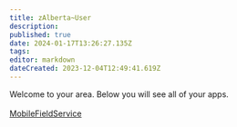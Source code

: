 ```yaml
---
title: zAlberta~User
description: 
published: true
date: 2024-01-17T13:26:27.135Z
tags: 
editor: markdown
dateCreated: 2023-12-04T12:49:41.619Z
---
```


Welcome to your area. Below you will see all of your apps.<br><br>[MobileFieldService](/Apps/MobileFieldService)<br>